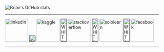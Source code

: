 ![Brian's GitHub stats](https://github-readme-stats.vercel.app/api?username=briangicharu&count_private=true)
<hr>
<a href="https://www.linkedin.com/in/brian-gicharu-1ba35b209/" class="button danger" target="_blank">
  <img alt="linkedIn" src="https://cdn-icons-png.flaticon.com/512/174/174857.png" width=auto height="75">
</a>
<a href="" class="button danger" target="_blank">
  <img alt="WHITE" src="https://wallpapercave.com/wp/wp6903417.jpg" width="20" height=auto>
</a>
<a href="https://www.kaggle.com/briangicharu" class="button danger" target="_blank">
  <img alt="kaggle" src="https://www.dataapplab.com/wp-content/uploads/2017/06/kaggle-logo-gray-300.png" width=auto" height="75">
</a>
<a href="" class="button danger" target="_blank">                                                      
  <img alt="WHITE" src="https://wallpapercave.com/wp/wp6903417.jpg" width="20" height="75">
</a>
<a href="https://stackoverflow.com/users/17086009/brian-gicharu" class="button danger" target="_blank">
  <img alt="stackoverflow" src="https://w7.pngwing.com/pngs/69/539/png-transparent-stack-overflow-stack-exchange-programmer-logo-others.png" width=auto" height="75">
</a>
<a href="" class="button danger" target="_blank">                                                      
  <img alt="WHITE" src="https://wallpapercave.com/wp/wp6903417.jpg" width="20" height="75">
</a>
<a href="https://www.sololearn.com/profile/10367617" class="button danger" target="_blank">
  <img alt="sololearn" src="https://blob.sololearn.com/avatars/sololearn.png" width=auto" height="75">
</a>
<a href="" class="button danger" target="_blank">                                                      
  <img alt="WHITE" src="https://wallpapercave.com/wp/wp6903417.jpg" width="20" height="75">
</a>
<a href="https://web.facebook.com/brian.gicharu/" class="button danger" target="_blank">
  <img alt="facebook" src="https://upload.wikimedia.org/wikipedia/en/thumb/0/04/Facebook_f_logo_%282021%29.svg/150px-Facebook_f_logo_%282021%29.svg.png" width=auto" height="75">
</a>
<hr>
